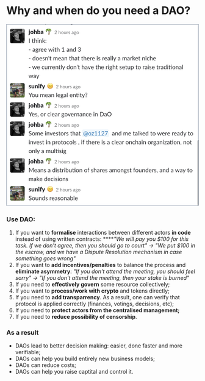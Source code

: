 # Why and when do you need a DAO?

![Johann Barbie, Parseclabs.org](../.gitbook/assets/153890408941800256.png)

### Use DAO:

1. If you want to **formalise** interactions between different actors **in code** instead of using written contracts:  ****_"We will pay you $100 for this task. If we don't agree, then you should go to court" -&gt; "We put $100 in the escrow, and we have a Dispute Resolution mechanism in case something goes wrong"_
2. If you want to **add incentives/penalties** to balance the process and **eliminate asymmetry**: _"If you don't attend the meeting, you should feel sorry"  -&gt; "If you don't attend the meeting, then your stake is burned"_ 
3. If you need to **effectively govern** some resource collectively;
4. If you want to **process/work with crypto** and tokens directly;
5. If you need to **add transparrency**. As a result, one can verify that protocol is applied correctly \(finances, votings, decisions, etc\);
6. If you need to **protect actors from the centralised management;**
7. If you need to **reduce possibility of censorship**.

### As a result

* DAOs lead to better decision making: easier, done faster and more verifiable; 
* DAOs can help you build entirely new business models;
* DAOs can reduce costs;
* DAOs can help you raise captital and control it.

  
  


